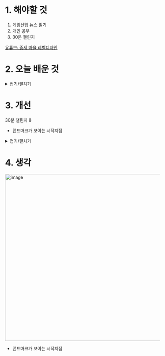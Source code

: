 
# 1. 해야할 것

1. 게임산업 뉴스 읽기 
2. 개인 공부
3. 30분 챌린지

[유튜브: 중세 마을 레벨디자인](https://youtu.be/26zjX_ReTAM?si=7bStDr-uBgnGVF5)


# 2. 오늘 배운 것

<details>
<summary>접기/펼치기</summary>

## 중세 마을 레벨디자인
1. 레벨디자인 과정
- 레벨 프랍 규격화
- 초안 제작

2. 작업 방식 및 영감
- 직접 레벨 걸어다니기
- 구역을 나누고 작업한 후 붙이기

3. 기획 의도에 맞는 레벨
- 세계관이 잘 드러나도록

</details>




# 3. 개선

30분 챌린지 8
- 랜드마크가 보이는 시작지점



<details>
<summary>접기/펼치기</summary>



# 🎮 Blocktober 30일 체크리스트

## 🔹 Week 1: 기본 공간 감각 익히기 (Flow & Scale)
- [ ] 1일차: 좁은 복도 (긴장감과 시야 제한)  
- [ ] 2일차: 넓은 광장 (개방감, 시야 확보)  
- [ ] 3일차: 계단 + 고저차 공간 (시야 변화를 체험)  
- [ ] 4일차: 교차로 / 분기점 (플레이어 선택 유도)  
- [ ] 5일차: 복도 → 큰 방 → 복도 (기본 레벨 루프)  
- [ ] 6일차: 전투용 사각형 아레나 (엄폐물 배치 포함)  
- [ ] 7일차: 복습 – 지금까지 만든 블록아웃 연결하기  

---

## 🔹 Week 2: 플레이어 유도 & 탐험 (Landmark & Guidance)
- [ ] 8일차: 랜드마크가 보이는 시작 지점 (멀리 보이는 목표물)  
- [ ] 9일차: 빛으로 유도되는 좁은 복도  
- [ ] 10일차: 수직 이동 공간 (엘리베이터/사다리/낭떠러지)  
- [ ] 11일차: “한눈에 보이는 길 vs 숨겨진 길” 구조  
- [ ] 12일차: 루프 구조 (시작과 끝이 연결되는 맵)  
- [ ] 13일차: 시야 차단 → 돌면 놀라움이 있는 공간  
- [ ] 14일차: 복습 – 자연스럽게 목표 지점에 도달하는 블록아웃 제작  

---

## 🔹 Week 3: 전투 & 퍼즐 구조 (Challenge & Encounter)
- [ ] 15일차: 엄폐물 + 고저차 있는 전투 공간  
- [ ] 16일차: 좁은 다리 위 전투 (위험 + 긴장감)  
- [ ] 17일차: 플레이어를 분리시키는 구조 (협동 게임 상상)  
- [ ] 18일차: 잠긴 문 + 스위치 퍼즐 (간단한 조건 달기)  
- [ ] 19일차: 위험 구역(낭떠러지, 함정) + 안전 구역 대비  
- [ ] 20일차: 연속 전투 구간 (휴식 없이 몰아치는 구조)  
- [ ] 21일차: 복습 – 퍼즐 + 전투 혼합된 블록아웃  

---

## 🔹 Week 4: 내러티브 & 몰입 (Story & Atmosphere)
- [ ] 22일차: 시작 지점 = 안전한 허브 공간  
- [ ] 23일차: 폐허 도시 / 무너진 건물 느낌 블록아웃  
- [ ] 24일차: 긴장감 있는 복도 → 갑자기 확 트이는 공간 (심리 대비)  
- [ ] 25일차: 환경 스토리텔링 (구조물 배치로 상황 전달)  
- [ ] 26일차: 보스 전용 아레나 (입장 → 클라이맥스 → 탈출 루트)  
- [ ] 27일차: 탐험형 오픈존 (중앙에 랜드마크, 주변에 작은 이벤트 구역)  
- [ ] 28일차: 플레이어 귀환 루트 (시작 지점으로 돌아오게 설계)  
- [ ] 29일차: 최종 레벨 – 지금까지 배운 것 종합 블록아웃  
- [ ] 30일차: 회고 – 한 달 작업 정리, 노트/노션 기록  

---

## ✅ 팁

* 하루에 **완성도 100%** 필요 없음 → “아이디어 스케치” 수준 OK
* 제작 툴: Unreal Engine (Geometry Editing / BSP), Unity (ProBuilder) 추천
* 공유: 트위터(X), ArtStation, 노션 → #Blocktober 태그 붙이면 피드백 받을 확률 높음
* 가장 중요한 건 **반복** + **기록**입니다.


</details>



# 4. 생각
<img width="1020" height="542" alt="image" src="https://github.com/user-attachments/assets/d19a7d8f-cbd6-493b-90fb-defc97bb1060" />

- 랜드마크가 보이는 시작지점
